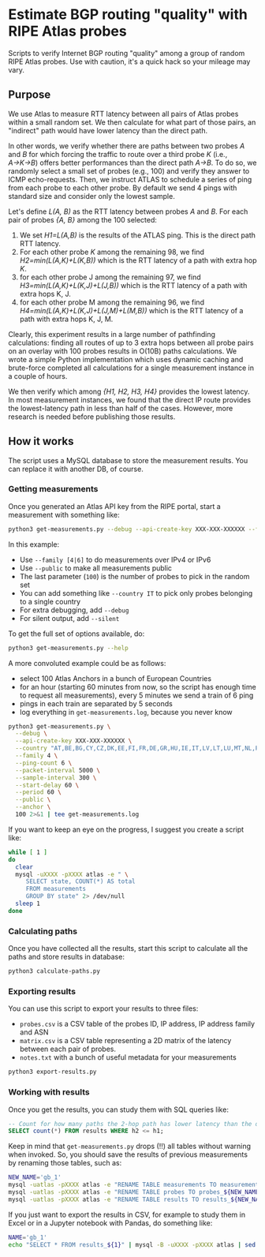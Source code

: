 # Estimate BGP routing "quality" with RIPE Atlas probes
Scripts to verify Internet BGP routing "quality" among a group of random RIPE Atlas probes. 
Use with caution, it's a quick hack so your mileage may vary. 

## Purpose
We use Atlas to measure RTT latency between all pairs of Atlas probes within a small random set. We then calculate for what part of those pairs, an "indirect" path would have lower latency than the direct path.

In other words, we verify whether there are paths between two probes *A* and *B* for which forcing the traffic to route over a third probe *K* (i.e., *A→K→B*) offers better performances than the direct path *A→B*. To do so, we randomly select a small set of probes (e.g., 100) and verify they answer to ICMP echo-requests. Then, we instruct ATLAS to schedule a series of ping from each probe to each other probe. By default we send 4 pings with standard size and consider only the lowest sample. 

Let's define *L(A, B)* as the RTT latency between probes *A* and *B*. For each pair of probes *{A, B}* among the 100 selected:
1.	We set *H1=L(A,B)* is the results of the ATLAS ping. This is the direct path RTT latency.
2.	For each other probe *K* among the remaining 98, we find *H2=min⁡(L(A,K)+L(K,B))* which is the RTT latency of a path with extra hop *K*.
3.	for each other probe J among the remaining 97, we find *H3=min⁡(L(A,K)+L(K,J)+L(J,B))* which is the RTT latency of a path with extra hops K, J.
4.	for each other probe M among the remaining 96, we find *H4=min⁡(L(A,K)+L(K,J)+L(J,M)+L(M,B))* which is the RTT latency of a path with extra hops K, J, M.

Clearly, this experiment results in a large number of pathfinding calculations: finding all routes of up to 3 extra hops between all probe pairs on an overlay with 100 probes results in O(10B) paths calculations. We wrote a simple Python implementation which uses dynamic caching and brute-force completed all calculations for a single measurement instance in a couple of hours. 

We then verify which among *{H1, H2, H3, H4}* provides the lowest latency. In most measurement instances, we found that the direct IP route provides the lowest-latency path in less than half of the cases. However, more research is needed before publishing those results.

## How it works
The script uses a MySQL database to store the measurement results. You can replace it with another DB, of course.

### Getting measurements
Once you generated an Atlas API key from the RIPE portal, start a measurement with something like: 
```bash
python3 get-measurements.py --debug --api-create-key XXX-XXX-XXXXXX --family 4 --public 100
```
In this example:
* Use `--family [4|6]` to do measurements over IPv4 or IPv6
* Use `--public` to make all measurements public
* The last parameter (`100`) is the number of probes to pick in the random set
* You can add something like `--country IT` to pick only probes belonging to a single country
* For extra debugging, add `--debug`
* For silent output, add `--silent`

To get the full set of options available, do:
```bash
python3 get-measurements.py --help
```

A more convoluted example could be as follows: 
* select 100 Atlas Anchors in a bunch of European Countries
* for an hour (starting 60 minutes from now, so the script has enough time to request all measurements), every 5 minutes we send a train of 6 ping
* pings in each train are separated by 5 seconds
* log everything in `get-measurements.log`, because you never know
```bash
python3 get-measurements.py \
  --debug \
  --api-create-key XXX-XXX-XXXXXX \
  --country "AT,BE,BG,CY,CZ,DK,EE,FI,FR,DE,GR,HU,IE,IT,LV,LT,LU,MT,NL,PL,PT,RO,SK,SI,ES,SE,GB" \
  --family 4 \
  --ping-count 6 \
  --packet-interval 5000 \
  --sample-interval 300 \
  --start-delay 60 \
  --period 60 \
  --public \
  --anchor \
  100 2>&1 | tee get-measurements.log
```

If you want to keep an eye on the progress, I suggest you create a script like:
```bash
while [ 1 ]
do
  clear
  mysql -uXXXX -pXXXX atlas -e " \
     SELECT state, COUNT(*) AS total
     FROM measurements
     GROUP BY state" 2> /dev/null
  sleep 1
done
```

### Calculating paths
Once you have collected all the results, start this script to calculate all the paths and store results in database:
```bash
python3 calculate-paths.py
```

### Exporting results
You can use this script to export your results to three files:
* `probes.csv` is a CSV table of the probes ID, IP address, IP address family and ASN
* `matrix.csv` is a CSV table representing a 2D matrix of the latency between each pair of probes.
* `notes.txt` with a bunch of useful metadata for your measurements
```bash
python3 export-results.py
```

### Working with results
Once you get the results, you can study them with SQL queries like:
```SQL
-- Count for how many paths the 2-hop path has lower latency than the direct path:
SELECT count(*) FROM results WHERE h2 <= h1;
```

Keep in mind that `get-measurements.py` drops (!!) all tables without warning when invoked. So, you should save the results of previous measurements by renaming those tables, such as:
```bash
NEW_NAME='gb_1'
mysql -uatlas -pXXXX atlas -e "RENAME TABLE measurements TO measurements_${NEW_NAME};"
mysql -uatlas -pXXXX atlas -e "RENAME TABLE probes TO probes_${NEW_NAME};"
mysql -uatlas -pXXXX atlas -e "RENAME TABLE results TO results_${NEW_NAME};"
```

If you just want to export the results in CSV, for example to study them in Excel or in a Jupyter notebook with Pandas, do something like: 
```bash
NAME='gb_1'
echo "SELECT * FROM results_${1}" | mysql -B -uXXXX -pXXXX atlas | sed -e 's/\t/,/g' > ${1}.csv
```

